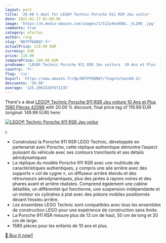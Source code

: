 ```yaml
---
layout: post
title: '20.00 % deal for LEGO® Technic Porsche 911 RSR Jeu voitur'
date: 2021-01-17 01:09:56
image: 'https://m.media-amazon.com/images/I/51Iy4eoEOAL._SL200_.jpg'
comments: true
category: ofertas
author: ring
slug: 'B07FP6QNQ7-fr'
actualPrice: 119.99 EUR
currency: EUR
price: 119.99
comparePrice: 149.99 EUR
prodname: 'LEGO® Technic Porsche 911 RSR Jeu voiture  10 Ans et Plus  1580 Pièces 42096'
country: 'fr'
flag: '🇫🇷'
buyurl: 'https://www.amazon.fr/dp/B07FP6QNQ7/?tag=tolees0d-21'
descuento: '20.00'
average: '125.29623287671235'
---
```


There's a deal [LEGO® Technic Porsche 911 RSR Jeu voiture  10 Ans et Plus  1580 Pièces 42096](https://www.amazon.fr/dp/B07FP6QNQ7/?tag=tolees0d-21)  with  20.00 % discount, final price tag of  119.99 EUR (original: 149.99 EUR) here:

[![LEGO® Technic Porsche 911 RSR Jeu voitur](https://m.media-amazon.com/images/I/51Iy4eoEOAL._SL200_.jpg)](https://www.amazon.fr/dp/B07FP6QNQ7/?tag=tolees0d-21)

ℹ️:

- Construisez la Porsche 911 RSR LEGO Technic, développée en partenariat avec Porsche, cette réplique authentique démontre l’aspect puissant du véhicule avec ses contours tranchants et ses détails aérodynamiques
- La réplique du modèle Porsche 911 RSR avec une multitude de caractéristiques authentiques, y compris une aile arrière avec des supports « col de cygne », un diffuseur arrière étendu et des rétroviseurs aérodynamiques, plus des jantes à rayons noires et des phares avant et arrière réalistes. Comprend également une cabine détaillée, un différentiel qui fonctionne, une suspension indépendante et un moteur six cylindres à plat avec des pistons mobiles positionnés devant l’essieu arrière.
- Les ensembles LEGO Technic sont compatibles avec tous les ensembles de construction LEGO pour une expérience de construction sans limite.
- La Porsche 911 RSR mesure plus de 13 cm de haut, 50 cm de long et 20 cm de large.
- 1580 pièces pour les enfants de 10 ans et plus.

[🛒 Buy it now!!](https://www.amazon.fr/dp/B07FP6QNQ7/?tag=tolees0d-21)
